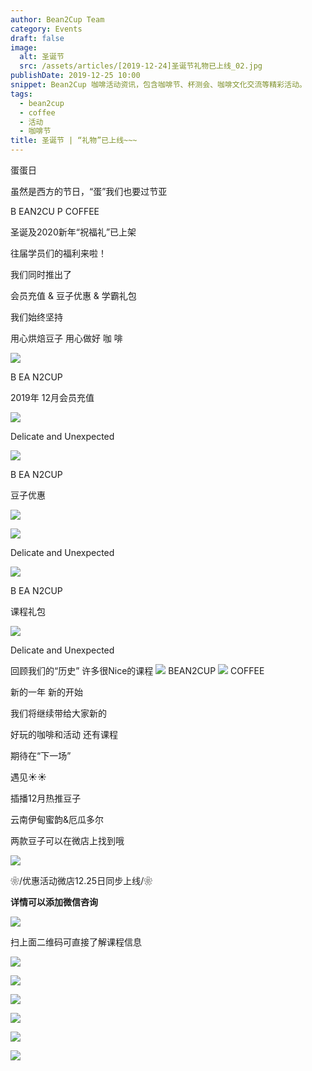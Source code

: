 ```yaml
---
author: Bean2Cup Team
category: Events
draft: false
image:
  alt: 圣诞节
  src: /assets/articles/[2019-12-24]圣诞节礼物已上线_02.jpg
publishDate: 2019-12-25 10:00
snippet: Bean2Cup 咖啡活动资讯，包含咖啡节、杯测会、咖啡文化交流等精彩活动。
tags:
  - bean2cup
  - coffee
  - 活动
  - 咖啡节
title: 圣诞节 | “礼物”已上线~~~
---
```


蛋蛋日

虽然是西方的节日，“蛋”我们也要过节亚

B EAN2CU P COFFEE

圣诞及2020新年“祝福礼”已上架

往届学员们的福利来啦！

我们同时推出了

会员充值 & 豆子优惠 & 学霸礼包

我们始终坚持

用心烘焙豆子 用心做好 咖 啡

![](/assets/articles/[2019-12-24]圣诞节礼物已上线_03.jpg)

B EA N2CUP

2019年 12月会员充值

![](/assets/articles/[2019-12-24]圣诞节礼物已上线_04.jpg)

Delicate and Unexpected

![](/assets/articles/[2019-12-24]圣诞节礼物已上线_05.jpg)

B EA N2CUP

豆子优惠

![](/assets/articles/[2019-12-24]圣诞节礼物已上线_06.jpg)

![](/assets/articles/[2019-12-24]圣诞节礼物已上线_07.jpg)

Delicate and Unexpected

![](/assets/articles/[2019-12-24]圣诞节礼物已上线_05.jpg)

B EA N2CUP

课程礼包

![](/assets/articles/[2019-12-24]圣诞节礼物已上线_09.jpg)

Delicate and Unexpected

回顾我们的“历史” 许多很Nice的课程
![](/assets/articles/[2019-12-24]圣诞节礼物已上线_10.jpg)
BEAN2CUP
![](/assets/articles/[2019-12-24]圣诞节礼物已上线_11.jpg)
COFFEE

新的一年 新的开始

我们将继续带给大家新的

好玩的咖啡和活动 还有课程

期待在“下一场”

遇见☀☀

插播12月热推豆子

云南伊甸蜜韵&厄瓜多尔

两款豆子可以在微店上找到哦

![](/assets/articles/[2019-12-24]圣诞节礼物已上线_12.jpg)

❀/优惠活动微店12.25日同步上线/❀

**详情可以添加微信咨询**

![](/assets/articles/[2019-12-24]圣诞节礼物已上线_13.jpg)

扫上面二维码可直接了解课程信息

![](/assets/articles/[2019-12-24]圣诞节礼物已上线_14.jpg)

![](/assets/articles/[2020-12-17]深圳哥伦比亚amp墨西哥杯测会_06.jpg)

![](/assets/articles/[2019-12-24]圣诞节礼物已上线_16.jpg)

![](/assets/articles/[2019-12-24]圣诞节礼物已上线_17.jpg)

![](/assets/articles/[2019-12-24]圣诞节礼物已上线_18.jpg)

![](/assets/articles/[2019-12-24]圣诞节礼物已上线_19.jpg)
